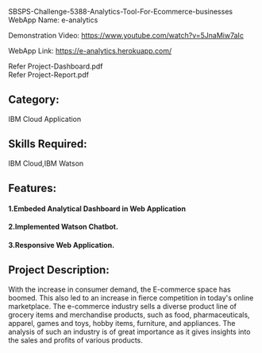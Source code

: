 SBSPS-Challenge-5388-Analytics-Tool-For-Ecommerce-businesses
WebApp Name: e-analytics

Demonstration Video:
https://www.youtube.com/watch?v=5JnaMiw7aIc

WebApp Link:
https://e-analytics.herokuapp.com/

Refer Project-Dashboard.pdf<br>
Refer Project-Report.pdf

## Category:
IBM Cloud Application

## Skills Required:
IBM Cloud,IBM Watson

## Features:
#### 1.Embeded Analytical Dashboard in  Web Application
#### 2.Implemented Watson Chatbot.
#### 3.Responsive Web Application.

## Project Description:

With the increase in consumer demand, the E-commerce space has boomed. This also led to an increase in fierce competition in today's online marketplace. The e-commerce industry sells a diverse product line of grocery items and merchandise products, such as food, pharmaceuticals, apparel, games and toys, hobby items, furniture, and appliances. The analysis of such an industry is of great importance as it gives insights into the sales and profits of various products.
